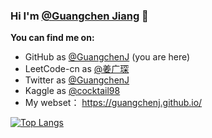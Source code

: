 ### Hi I'm [@Guangchen Jiang](https://github.com/GuangchenJ) 👋

**You can find me on:**

* GitHub as [@GuangchenJ](https://github.com/GuangchenJ) (you are here)
* LeetCode-cn as [@姜广琛](https://leetcode-cn.com/u/jiang-guang-chen/)
* Twitter as [@GuangchenJ](https://twitter.com/GuangchenJ)
* Kaggle as [@cocktail98](https://www.kaggle.com/cocktail98)
* My webset： https://guangchenj.github.io/

<!-- **My Resume/CV:** -->

<!-- * [zh_CN](https://lc-resume.oss-cn-hangzhou.aliyuncs.com/1632538169-iNCzkM-JiangG_CV.pdf) -->
<!-- * [en-US]() *(To be added)* -->

<!-- My website:  -->
<!-- * to be added -->

<!-- **Address**: *School of Software, Yunnan University - Kunming, 650504, Yunnan, PRC* -->

<!-- **Contact**:  -->
<!-- * **Email**: <guangchen@mail.ynu.edu.cn>, <guangchen98.jiang@gmail.com> -->


[![Top Langs](https://github-readme-stats.vercel.app/api/top-langs/?username=GuangchenJ&layout=compact)](https://github.com/GuangchenJ)


<!--
**GuangchenJ/GuangchenJ** is a ✨ _special_ ✨ repository because its `README.md` (this file) appears on your GitHub profile.
Here are some ideas to get you started:
- 🔭 I’m currently working on ...
- 🌱 I’m currently learning ...
- 👯 I’m looking to collaborate on ...
- 🤔 I’m looking for help with ...
- 💬 Ask me about ...
- 📫 How to reach me: ...
- 😄 Pronouns: ...
- ⚡ Fun fact: ...
![info](https://github-readme-stats.vercel.app/api?username=GuangchenJ&show_icons=true&count_private=true&hide=prs&theme=vue)
-->
